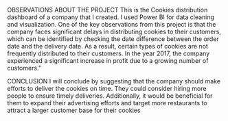 OBSERVATIONS ABOUT THE PROJECT
This is the Cookies distribution dashboard of a 
    company that I created. I used Power BI for data cleaning and visualization. 
    One of the key observations from this project is that the company faces significant delays in distributing cookies to their customers, which can be identified by checking the date difference between the order date and the delivery date. 
    As a result, certain types of cookies are not frequently distributed to their customers.
    In the year 2017, the company experienced a significant increase in profit due to a growing number of customers."
    
CONCLUSION
 I will conclude by suggesting that the company should make efforts to 
      deliver the cookies on time. They could consider hiring more people to ensure
       timely deliveries. Additionally, it would be beneficial for them to expand their advertising
        efforts and target more restaurants to attract
       a larger customer base for their cookies
